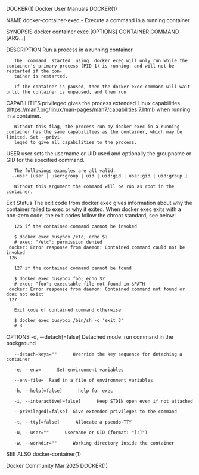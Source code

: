 DOCKER(1)							      Docker User Manuals							     DOCKER(1)

NAME
       docker-container-exec - Execute a command in a running container

SYNOPSIS
       docker container exec [OPTIONS] CONTAINER COMMAND [ARG...]

DESCRIPTION
       Run a process in a running container.

       The  command  started  using  docker exec will only run while the container's primary process (PID 1) is running, and will not be restarted if the con‐
       tainer is restarted.

       If the container is paused, then the docker exec command will wait until the container is unpaused, and then run

CAPABILITIES
       privileged gives the process extended Linux capabilities ⟨https://man7.org/linux/man-pages/man7/capabilities.7.html⟩ when running in a container.

       Without this flag, the process run by docker exec in a running container has the same capabilities as the container, which may be limited. Set --privi‐
       leged to give all capabilities to the process.

USER
       user sets the username or UID used and optionally the groupname or GID for the specified command.

       The followings examples are all valid:
	  --user [user | user:group | uid | uid:gid | user:gid | uid:group ]

       Without this argument the command will be run as root in the container.

Exit Status
       The exit code from docker exec gives information about why the container failed to exec or why it exited.  When docker exec exits with a non-zero code,
       the exit codes follow the chroot standard, see below:

       126 if the contained command cannot be invoked

       $ docker exec busybox /etc; echo $?
       # exec: "/etc": permission denied
	 docker: Error response from daemon: Contained command could not be invoked
	 126

       127 if the contained command cannot be found

       $ docker exec busybox foo; echo $?
       # exec: "foo": executable file not found in $PATH
	 docker: Error response from daemon: Contained command not found or does not exist
	 127

       Exit code of contained command otherwise

       $ docker exec busybox /bin/sh -c 'exit 3'
       # 3

OPTIONS
       -d, --detach[=false]	 Detached mode: run command in the background

       --detach-keys=""	     Override the key sequence for detaching a container

       -e, --env=      Set environment variables

       --env-file=	Read in a file of environment variables

       -h, --help[=false]      help for exec

       -i, --interactive[=false]      Keep STDIN open even if not attached

       --privileged[=false]	 Give extended privileges to the command

       -t, --tty[=false]      Allocate a pseudo-TTY

       -u, --user=""	  Username or UID (format: "[:]")

       -w, --workdir=""	     Working directory inside the container

SEE ALSO
       docker-container(1)

Docker Community							   Mar 2025								     DOCKER(1)
